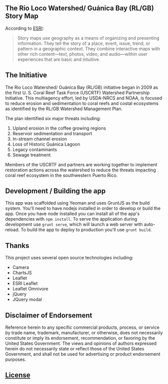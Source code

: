 ## The Rio Loco Watershed/ Guánica Bay (RL/GB) Story Map

According to [ESRI](http://storymaps.arcgis.com/en/articles/what-is-a-story-map/):

>Story maps use geography as a means of organizing and presenting information. They tell the story of a place, event, issue, trend, or pattern in a geographic context. They combine interactive maps with other rich content—text, photos, video, and audio—within user experiences that are basic and intuitive.

## The Initiative

The Rio Loco Watershed/ Guánica Bay (RL/GB) initiative began in 2009 as the first U. S. Coral Reef Task Force (USCRTF) Watershed Partnership Initiative. This multiagency effort, led by USDA-NRCS and NOAA, is focused to reduce erosion and sedimentation to coral reefs and costal ecosystems as identified by the RL/GB Watershed Management Plan.

The plan identified six major threats including:

1. Upland erosion in the coffee growing regions
2. Reservoir sedimentation and transport
3. In-stream channel erosion
4. Loss of Historic Guánica Lagoon
5. Legacy contaminants
6. Sewage treatment

Members of the USCRTF and partners are working together to implement restoration actions across the watershed to reduce the threats impacting coral reef ecosystem in the southwestern Puerto Rico.

## Development / Building the app

This app was scaffolded using Yeoman and uses GruntJS as the build system.  You'll need to have nodejs installed in order to develop or build the app.  Once you have node installed you can install all of the app's dependencies with `npm install`.  To serve the application during development use `grunt serve`, which will launch a web server with auto-reload.  To build the app to deploy to production you'll use `grunt build`.

## Thanks

This project uses several open source technologies including:

- Camera
- ChartsJS
- Leaflet
- ESRI Leaflet
- Leaflet Omnivore
- jQuery
- JQuery modal

## Disclaimer of Endorsement

Reference herein to any specific commercial products, process, or service by trade name, trademark, manufacturer, or otherwise, does not necessarily constitute or imply its endorsement, recommendation, or favoring by the United States Government. The views and opinions of authors expressed herein do not necessarily state or reflect those of the United States Government, and shall not be used for advertising or product endorsement purposes.

## [License](https://github.com/USFWS/rioloco-storymap/blob/master/LICENSE)